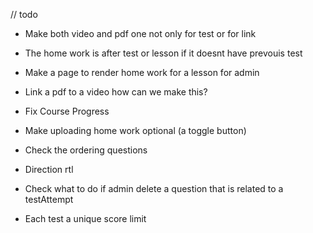 // todo

- Make both video and pdf one not only for test or for link
- The home work is after test or lesson if it doesnt have prevouis test
- Make a page to render home work for a lesson for admin
- Link a pdf to a video how can we make this?
- Fix Course Progress
- Make uploading home work optional (a toggle button)

- Check the ordering questions
- Direction rtl
- Check what to do if admin delete a question that is related to a testAttempt
- Each test a unique score limit
